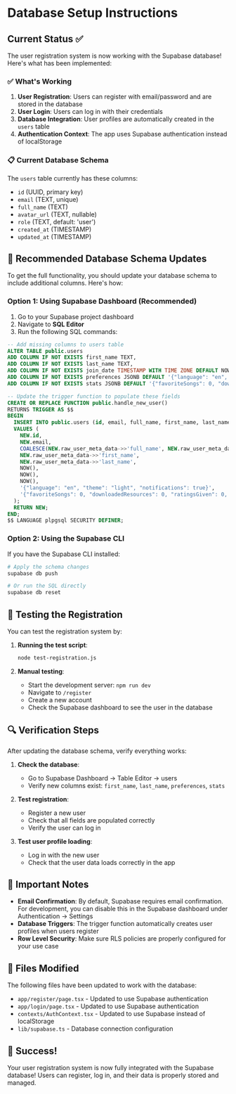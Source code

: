 # Database Setup Instructions

## Current Status ✅

The user registration system is now working with the Supabase database! Here's what has been implemented:

### ✅ What's Working
1. **User Registration**: Users can register with email/password and are stored in the database
2. **User Login**: Users can log in with their credentials
3. **Database Integration**: User profiles are automatically created in the `users` table
4. **Authentication Context**: The app uses Supabase authentication instead of localStorage

### 📋 Current Database Schema
The `users` table currently has these columns:
- `id` (UUID, primary key)
- `email` (TEXT, unique)
- `full_name` (TEXT)
- `avatar_url` (TEXT, nullable)
- `role` (TEXT, default: 'user')
- `created_at` (TIMESTAMP)
- `updated_at` (TIMESTAMP)

## 🔧 Recommended Database Schema Updates

To get the full functionality, you should update your database schema to include additional columns. Here's how:

### Option 1: Using Supabase Dashboard (Recommended)

1. Go to your Supabase project dashboard
2. Navigate to **SQL Editor**
3. Run the following SQL commands:

```sql
-- Add missing columns to users table
ALTER TABLE public.users 
ADD COLUMN IF NOT EXISTS first_name TEXT,
ADD COLUMN IF NOT EXISTS last_name TEXT,
ADD COLUMN IF NOT EXISTS join_date TIMESTAMP WITH TIME ZONE DEFAULT NOW(),
ADD COLUMN IF NOT EXISTS preferences JSONB DEFAULT '{"language": "en", "theme": "light", "notifications": true}',
ADD COLUMN IF NOT EXISTS stats JSONB DEFAULT '{"favoriteSongs": 0, "downloadedResources": 0, "ratingsGiven": 0, "lastActive": null}';

-- Update the trigger function to populate these fields
CREATE OR REPLACE FUNCTION public.handle_new_user()
RETURNS TRIGGER AS $$
BEGIN
  INSERT INTO public.users (id, email, full_name, first_name, last_name, created_at, updated_at, join_date, preferences, stats)
  VALUES (
    NEW.id,
    NEW.email,
    COALESCE(NEW.raw_user_meta_data->>'full_name', NEW.raw_user_meta_data->>'name'),
    NEW.raw_user_meta_data->>'first_name',
    NEW.raw_user_meta_data->>'last_name',
    NOW(),
    NOW(),
    NOW(),
    '{"language": "en", "theme": "light", "notifications": true}',
    '{"favoriteSongs": 0, "downloadedResources": 0, "ratingsGiven": 0, "lastActive": null}'
  );
  RETURN NEW;
END;
$$ LANGUAGE plpgsql SECURITY DEFINER;
```

### Option 2: Using the Supabase CLI

If you have the Supabase CLI installed:

```bash
# Apply the schema changes
supabase db push

# Or run the SQL directly
supabase db reset
```

## 🧪 Testing the Registration

You can test the registration system by:

1. **Running the test script**:
   ```bash
   node test-registration.js
   ```

2. **Manual testing**:
   - Start the development server: `npm run dev`
   - Navigate to `/register`
   - Create a new account
   - Check the Supabase dashboard to see the user in the database

## 🔍 Verification Steps

After updating the database schema, verify everything works:

1. **Check the database**:
   - Go to Supabase Dashboard → Table Editor → users
   - Verify new columns exist: `first_name`, `last_name`, `preferences`, `stats`

2. **Test registration**:
   - Register a new user
   - Check that all fields are populated correctly
   - Verify the user can log in

3. **Test user profile loading**:
   - Log in with the new user
   - Check that the user data loads correctly in the app

## 🚨 Important Notes

- **Email Confirmation**: By default, Supabase requires email confirmation. For development, you can disable this in the Supabase dashboard under Authentication → Settings
- **Database Triggers**: The trigger function automatically creates user profiles when users register
- **Row Level Security**: Make sure RLS policies are properly configured for your use case

## 📁 Files Modified

The following files have been updated to work with the database:

- `app/register/page.tsx` - Updated to use Supabase authentication
- `app/login/page.tsx` - Updated to use Supabase authentication  
- `contexts/AuthContext.tsx` - Updated to use Supabase instead of localStorage
- `lib/supabase.ts` - Database connection configuration

## 🎉 Success!

Your user registration system is now fully integrated with the Supabase database! Users can register, log in, and their data is properly stored and managed.
